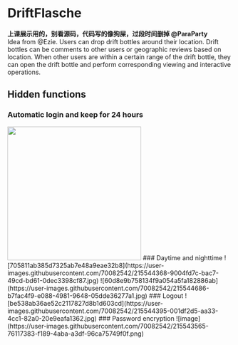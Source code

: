# DriftFlasche
**上课展示用的，别看源码，代码写的像狗屎，过段时间删掉 @ParaParty**  
Idea from @Ezie. Users can drop drift bottles around their location. Drift bottles can be comments to other users or geographic reviews based on location. When other users are within a certain range of the drift bottle, they can open the drift bottle and perform corresponding viewing and interactive operations.

## Hidden functions
### Automatic login and keep for 24 hours
<img src="https://user-images.githubusercontent.com/70082542/215543940-1e0a8eba-a4c4-4dce-8327-6cd3bac88b91.jpg" width="300px">
### Daytime and nighttime
![705811ab385d7325ab7e48a9eae32b8](https://user-images.githubusercontent.com/70082542/215544368-9004fd7c-bac7-49cd-bd61-0dec3398cf87.jpg)
![60d8e9b758134f9a054a5fa182886ab](https://user-images.githubusercontent.com/70082542/215544686-b7fac4f9-e088-4981-9648-05dde36277a1.jpg)
### Logout
![be538ab36ae52c2117827d8b1d603cd](https://user-images.githubusercontent.com/70082542/215544395-001df2d5-aa33-4cc1-82a0-20e9eafa1362.jpg)
### Password encryption
![image](https://user-images.githubusercontent.com/70082542/215543565-76117383-f189-4aba-a3df-96ca75749f0f.png)
